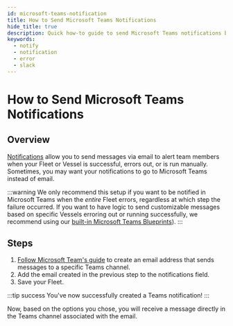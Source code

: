 ```yaml
---
id: microsoft-teams-notification
title: How to Send Microsoft Teams Notifications
hide_title: true
description: Quick how-to guide to send Microsoft Teams notifications based on a Fleet or Vessel's status.
keywords:
  - notify
  - notification
  - error
  - slack
---
```


# How to Send Microsoft Teams Notifications

## Overview
[Notifications](../../reference/notifications.md) allow you to send messages via email to alert team members when your Fleet or Vessel is successful, errors out, or is run manually. Sometimes, you may want your notifications to go to Microsoft Teams instead of email.

:::warning
We only recommend this setup if you want to be notified in Microsoft Teams when the *entire* Fleet errors, regardless at which step the failure occurred. If you want to have logic to send customizable messages based on specific Vessels erroring out or running successfully, we recommend using our [built-in Microsoft Teams Blueprints](../../blueprint-library/microsoft-teams/microsoft-teams-overview.md)).
:::

## Steps

1. [Follow Microsoft Team's guide](https://support.microsoft.com/en-us/office/send-an-email-to-a-channel-in-microsoft-teams-d91db004-d9d7-4a47-82e6-fb1b16dfd51e) to create an email address that sends messages to a specific Teams channel.
2. Add the email created in the previous step to the notifications field.
3. Save your Fleet.

:::tip success
You've now successfully created a Teams notification!
:::

Now, based on the options you chose, you will receive a message directly in the Teams channel associated with the email.



